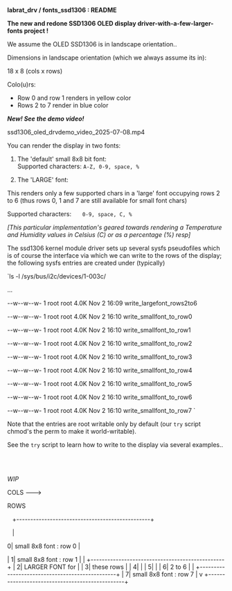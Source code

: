 **labrat_drv / fonts_ssd1306 : README**

**The new and redone SSD1306 OLED display driver-with-a-few-larger-fonts project !**

We assume the OLED SSD1306 is in landscape orientation..

Dimensions in landscape orientation (which we always assume its in):

 18 x 8 (cols x rows)

Colo(u)rs:

  * Row 0 and row 1 renders in yellow color
  * Rows 2 to 7 render in blue color

***New! See the demo video!***

ssd1306_oled_drvdemo_video_2025-07-08.mp4


You can render the display in two fonts:

 1. The 'default' small 8x8 bit font:  
 Supported characters:
   `A-Z, 0-9, space, %`

 2. The 'LARGE' font:

This renders only a few supported chars in a 'large' font occupying rows 2 to 6
   (thus rows 0, 1 and 7 are still available for small font chars)

   Supported characters:
`   0-9, space, C, %`

   *[This particular implementation's geared towards rendering a Temperature and
   Humidity values in Celsius (C) or as a percentage (%) resp]*

The ssd1306 kernel module driver sets up several sysfs pseudofiles which is of
course the interface via which we can write to the rows of the display; the
following sysfs entries are created under (typically)

`ls -l /sys/bus/i2c/devices/1-003c/ 
  
...

--w--w--w- 1 root root 4.0K Nov  2 16:09 write_largefont_rows2to6

--w--w--w- 1 root root 4.0K Nov  2 16:10 write_smallfont_to_row0

--w--w--w- 1 root root 4.0K Nov  2 16:10 write_smallfont_to_row1

--w--w--w- 1 root root 4.0K Nov  2 16:10 write_smallfont_to_row2

--w--w--w- 1 root root 4.0K Nov  2 16:10 write_smallfont_to_row3

--w--w--w- 1 root root 4.0K Nov  2 16:10 write_smallfont_to_row4

--w--w--w- 1 root root 4.0K Nov  2 16:10 write_smallfont_to_row5

--w--w--w- 1 root root 4.0K Nov  2 16:10 write_smallfont_to_row6

--w--w--w- 1 root root 4.0K Nov  2 16:10 write_smallfont_to_row7
`

Note that the entries are root writable only by default (our `try` script chmod's
the perm to make it world-writable).

See the `try` script to learn how to write to the display via several examples..

<br><br>

*WIP*
                
   COLS --->

ROWS

&nbsp;&nbsp;&nbsp;+------------------------------------------------+

&nbsp;&nbsp;&nbsp;|

0|    small 8x8 font : row 0                      |

|         1|    small 8x8 font : row 1                      |
|          +------------------------------------------------+
|         2|              LARGER FONT for                   |
|         3|                these rows                      |
|         4|                                                |
|         5|                                                |
|         6|                 2 to 6                         |
|          +------------------------------------------------+
|         7|    small 8x8 font : row 7                      |
v          +------------------------------------------------+


